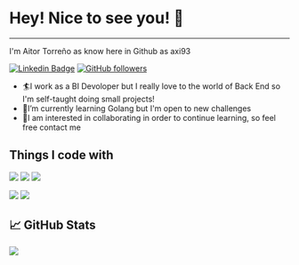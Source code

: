 # Hey! Nice to see you! 👋
---
I'm Aitor Torreño as know here in Github as axi93

[![Linkedin Badge](https://img.shields.io/badge/-aitortorreno-blue?style=flat-square&logo=Linkedin&logoColor=white&link=https://www.linkedin.com/in/aitortorreno/)](https://www.linkedin.com/in/aitortorreno/) 
[![GitHub followers](https://img.shields.io/github/followers/axi93?label=Follow&style=social)](https://github.com/ax93/?tab=follow)

- 🏄‍I work as a BI Devoloper but I really love to the world of Back End so I'm self-taught doing small projects!
- 🌱I’m currently learning Golang but I'm open to new challenges
- 💬I am interested in collaborating in order to continue learning, so feel free contact me

## Things I code with
![](https://img.shields.io/badge/Golang-informational?style=flat&logo=go&logoColor=white&color=29BEB0)
![](https://img.shields.io/badge/MongoDB-informational?style=flat&logo=mongodb&logoColor=white&color=brightgreen)
![](https://img.shields.io/badge/Heroku-informational?style=flat&logo=heroku&logoColor=white&color=blueviolet)

![](https://img.shields.io/badge/Git-informational?style=flat&logo=git&logoColor=white&color=F1502F)
![](https://img.shields.io/badge/Postman-informational?style=flat&logo=postman&logoColor=white&color=orange)

## &#x1f4c8; GitHub Stats

![](https://github-readme-stats.vercel.app/api?username=axi93&show_icons=true&theme=tokyonight)


<!--
**axi93/axi93** is a ✨ _special_ ✨ repository because its `README.md` (this file) appears on your GitHub profile.

Here are some ideas to get you started:

- 🔭 I’m currently working on ...
- 🌱 I’m currently learning ...
- 👯 I’m looking to collaborate on ...
- 🤔 I’m looking for help with ...
- 💬 Ask me about ...
- 📫 How to reach me: ...
- 😄 Pronouns: ...
- ⚡ Fun fact: ...
-->
